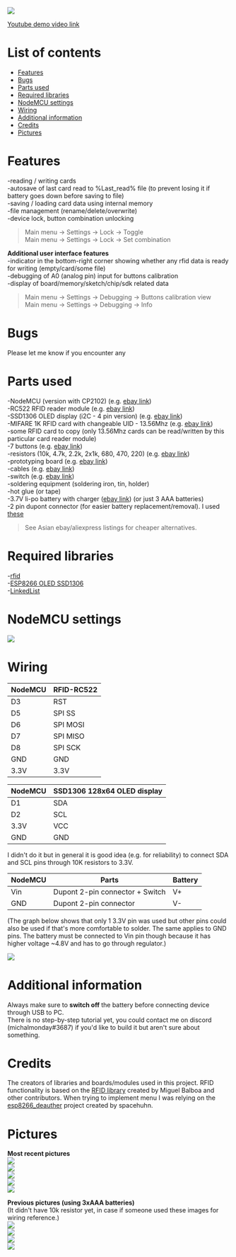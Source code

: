 ![](https://i.imgur.com/N4BjJwe.jpg)  

[Youtube demo video link](https://www.youtube.com/watch?v=K7hS6TLmSes)  

# List of contents  
* [Features](#features)  
* [Bugs](#bugs)  
* [Parts used](#parts-used)  
* [Required libraries](#required-libraries)  
* [NodeMCU settings](#nodemcu-settings)  
* [Wiring](#wiring)  
* [Additional information](#additional-information)  
* [Credits](#credits) 
* [Pictures](#pictures)  


# Features  
-reading / writing cards  
-autosave of last card read to %Last_read% file (to prevent losing it if battery goes down before saving to file)  
-saving / loading card data using internal memory  
-file management (rename/delete/overwrite)  
-device lock, button combination unlocking  
>Main menu -> Settings -> Lock -> Toggle  
>Main menu -> Settings -> Lock -> Set combination  
  

 **Additional user interface features**  
 -indicator in the bottom-right corner showing whether any rfid data is ready for writing (empty/card/some file)  
 -debugging of A0 (analog pin) input for buttons calibration   
 -display of board/memory/sketch/chip/sdk related data  
 >Main menu -> Settings -> Debugging -> Buttons calibration view  
 >Main menu -> Settings -> Debugging -> Info  
 
 # Bugs  
Please let me know if you encounter any  

 

# Parts used  
-NodeMCU (version with CP2102) (e.g. [ebay link](https://www.ebay.co.uk/itm/NodeMcu-ESP8266-ESP-12E-CH340-WIFI-4MB-CP2102-Lua-USB-Arduino-Raspberry-PI-IoT/263103158702))  
-RC522 RFID reader module (e.g. [ebay link](https://www.ebay.co.uk/itm/RFID-RC522-Mifare-Card-reader-Arduino-or-raspberry-pi-UK-Stock/161862594146))  
-SSD1306 OLED display (i2C - 4 pin version) (e.g. [ebay link](https://www.ebay.co.uk/itm/I2C-OLED-Display-128X64-0-96-SSD1306-For-Arduino-Raspberry-Pi-ESP8266-etc/172736606184))  
-MIFARE 1K RFID card with changeable UID - 13.56Mhz (e.g. [ebay link](https://www.ebay.co.uk/itm/5PCS-UID-card-Changeable-with-Phone-0-Sector-0-block-Rewritable-M1-IC-card-UK/272720001067))  
-some RFID card to copy (only 13.56Mhz cards can be read/written by this particular card reader module)  
-7 buttons  (e.g. [ebay link](https://www.ebay.co.uk/itm/100Pcs-6-6-5-mm-4Pin-Tactile-Touch-Push-Button-Switch-Tact-Switches-6-X-6-X-5mm/191737340275))  
-resistors (10k, 4.7k, 2.2k, 2x1k, 680, 470, 220) (e.g. [ebay link](https://www.ebay.co.uk/itm/Resistors-Metal-Film-300-Pack-10-each-30-values-1-4w-1-Kit-Assortment-Mix-UK/111148362636))  
-prototyping board (e.g. [ebay link](https://www.ebay.co.uk/itm/5Pcs-Double-Side-PCB-Prototype-Circuit-Printed-Soldring-Track-Strip-Board-5x7cm/262317473034))  
-cables (e.g. [ebay link](https://www.ebay.co.uk/itm/30AWG-Insulated-Silver-Plated-Single-Core-Copper-PCB-0-25mm-Kynar-Wrapping-Wire/263504549866))  
-switch  (e.g. [ebay link](https://www.ebay.co.uk/itm/40pcs-3-Terminals-ON-ON-2-Positions-SPDT-Electronic-Push-Button-Sliding-Switches/183144329954))  
-soldering equipment (soldering iron, tin, holder)  
-hot glue (or tape)  
-3.7V li-po battery with charger ([ebay link](https://www.aliexpress.com/item/4pcs-3-7V-JJRC-H31-400mAh-3-7V-30C-Lipo-Battery-and-4in1-Battery-charger-box/32831397411.html)) (or just 3 AAA batteries)  
-2 pin dupont connector (for easier battery replacement/removal). I used [these](https://www.ebay.co.uk/itm/Connector-Plug-Male-Wire-560pcs-Awg-Jumper-Pin-Header-18-26-Kit-Crimp-Dupont/292431010145)    
>See Asian ebay/aliexpress listings for cheaper alternatives.  
   


# Required libraries  
-[rfid](https://github.com/miguelbalboa/rfid/)  
-[ESP8266 OLED SSD1306](https://github.com/ThingPulse/esp8266-oled-ssd1306/)  
-[LinkedList](https://github.com/ivanseidel/LinkedList)  

# NodeMCU settings  
![](https://i.imgur.com/UzOtdIi.png)

# Wiring

| NodeMCU | RFID-RC522 |
| --- | --- |
| D3 | RST |
| D5 | SPI SS |
| D6 | SPI MOSI |
| D7 | SPI MISO |
| D8 | SPI SCK |
| GND | GND |
| 3.3V | 3.3V |

| NodeMCU | SSD1306 128x64 OLED display |
| --- | --- |
| D1 | SDA |
| D2 | SCL |
| 3.3V | VCC |
| GND | GND |  

I didn't do it but in general it is good idea (e.g. for reliability) to connect SDA and SCL pins through 10K resistors to 3.3V.  

| NodeMCU | Parts | Battery |
| --- | --- | --- |
| Vin | Dupont 2-pin connector + Switch | V+ |
| GND | Dupont 2-pin connector | V- |
  
(The graph below shows that only 1 3.3V pin was used but other pins could also be used if that's more comfortable to solder. The same applies to GND pins. The battery must be connected to Vin pin though because it has higher voltage ~4.8V and has to go through regulator.)  
  
![](https://i.imgur.com/01dBMua.png)


# Additional information   
Always make sure to **switch off** the battery before connecting device through USB to PC.  
There is no step-by-step tutorial yet, you could contact me on discord (michalmonday#3687) if you'd like to build it but aren't sure about something.  

# Credits  
The creators of libraries and boards/modules used in this project. RFID functionality is based on the [RFID library](https://github.com/miguelbalboa/rfid/) created by Miguel Balboa and other contributors. When trying to implement menu I was relying on the [esp8266_deauther](https://github.com/spacehuhn/esp8266_deauther/blob/master/esp8266_deauther/DisplayUI.cpp) project created by spacehuhn.

# Pictures  
**Most recent pictures**  
![](https://i.imgur.com/IgH1A0L.png)  
![](https://i.imgur.com/5ZSVX3p.png)  
![](https://i.imgur.com/b0DXIjV.png)  
![](https://i.imgur.com/Qw5NgJn.png)  
![](https://i.imgur.com/4g8NkTs.png)  

**Previous pictures (using 3xAAA batteries)**  
(It didn't have 10k resistor yet, in case if someone used these images for wiring reference.)  
![](https://i.imgur.com/2CDCzr6.jpg)  
![](https://i.imgur.com/7RNlH2X.jpg)  
![](https://i.imgur.com/NA8duDO.jpg)  
![](https://i.imgur.com/Sljwq1J.jpg)  
